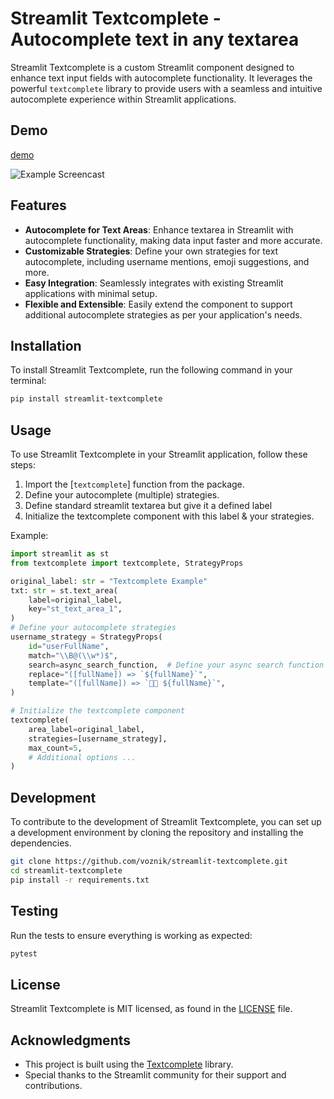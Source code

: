 # Streamlit Textcomplete - Autocomplete text in any textarea

Streamlit Textcomplete is a custom Streamlit component designed to enhance text input fields with autocomplete functionality. It leverages the powerful `textcomplete` library to provide users with a seamless and intuitive autocomplete experience within Streamlit applications.

## Demo

[demo](https://textcomplete.streamlit.app/)

![Example Screencast](https://github.com/voznik/streamlit-textcomplete/blob/2277ab7b1589f2dd15b53e564e29b7c2e95191d0/screencast.gif?raw=true)


## Features

- **Autocomplete for Text Areas**: Enhance textarea in Streamlit with autocomplete functionality, making data input faster and more accurate.
- **Customizable Strategies**: Define your own strategies for text autocomplete, including username mentions, emoji suggestions, and more.
- **Easy Integration**: Seamlessly integrates with existing Streamlit applications with minimal setup.
- **Flexible and Extensible**: Easily extend the component to support additional autocomplete strategies as per your application's needs.

## Installation

To install Streamlit Textcomplete, run the following command in your terminal:

```sh
pip install streamlit-textcomplete
```

## Usage

To use Streamlit Textcomplete in your Streamlit application, follow these steps:

1. Import the [`textcomplete`] function from the package.
2. Define your autocomplete (multiple) strategies.
3. Define standard streamlit textarea but give it a defined label
4. Initialize the textcomplete component with this label & your strategies.

Example:

```python
import streamlit as st
from textcomplete import textcomplete, StrategyProps

original_label: str = "Textcomplete Example"
txt: str = st.text_area(
    label=original_label,
    key="st_text_area_1",
)
# Define your autocomplete strategies
username_strategy = StrategyProps(
    id="userFullName",
    match="\\B@(\\w*)$",
    search=async_search_function,  # Define your async search function as JS string
    replace="([fullName]) => `${fullName}`",
    template="([fullName]) => `🧑🏻 ${fullName}`",
)

# Initialize the textcomplete component
textcomplete(
    area_label=original_label,
    strategies=[username_strategy],
    max_count=5,
    # Additional options ...
)
```

## Development

To contribute to the development of Streamlit Textcomplete, you can set up a development environment by cloning the repository and installing the dependencies.

```sh
git clone https://github.com/voznik/streamlit-textcomplete.git
cd streamlit-textcomplete
pip install -r requirements.txt
```

## Testing

Run the tests to ensure everything is working as expected:

```sh
pytest
```

## License

Streamlit Textcomplete is MIT licensed, as found in the [LICENSE](LICENSE) file.

## Acknowledgments

- This project is built using the [Textcomplete](https://yuku.takahashi.coffee/textcomplete/) library.
- Special thanks to the Streamlit community for their support and contributions.

